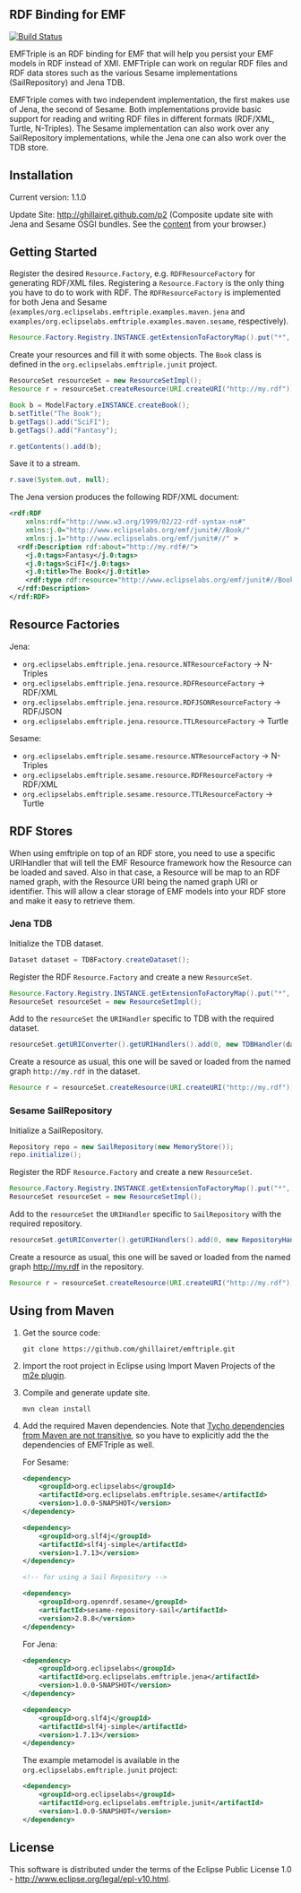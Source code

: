 RDF Binding for EMF
---

[![Build Status](https://travis-ci.org/szarnyasg/emftriple.svg?branch=master)](https://travis-ci.org/szarnyasg/emftriple)

EMFTriple is an RDF binding for EMF that will help you persist your EMF models in RDF instead of XMI. EMFTriple can work on
regular RDF files and RDF data stores such as the various Sesame implementations (SailRepository) and Jena TDB.

EMFTriple comes with two independent implementation, the first makes use of Jena, the second of Sesame. Both
implementations provide basic support for reading and writing RDF files in different formats (RDF/XML, Turtle, N-Triples).
The Sesame implementation can also work over any SailRepository implementations, while the Jena one
can also work over the TDB store.

## Installation

Current version: 1.1.0

Update Site: <http://ghillairet.github.com/p2> (Composite update site with Jena and Sesame OSGI bundles. See the [content](http://ghillairet.github.io/p2/compositeContent.xml) from your browser.)

## Getting Started

Register the desired `Resource.Factory`, e.g. `RDFResourceFactory` for generating RDF/XML files. Registering a `Resource.Factory` is the only thing you have to do to work with RDF. The `RDFResourceFactory` is implemented for both Jena and Sesame (`examples/org.eclipselabs.emftriple.examples.maven.jena` and `examples/org.eclipselabs.emftriple.examples.maven.sesame`, respectively).

```java
Resource.Factory.Registry.INSTANCE.getExtensionToFactoryMap().put("*", new RDFResourceFactory());
```

Create your resources and fill it with some objects. The `Book` class is defined in the `org.eclipselabs.emftriple.junit` project.

```java
ResourceSet resourceSet = new ResourceSetImpl();
Resource r = resourceSet.createResource(URI.createURI("http://my.rdf"));

Book b = ModelFactory.eINSTANCE.createBook();
b.setTitle("The Book");
b.getTags().add("SciFI");
b.getTags().add("Fantasy");

r.getContents().add(b);
```

Save it to a stream.

```java
r.save(System.out, null);
```

The Jena version produces the following RDF/XML document:

```xml
<rdf:RDF
    xmlns:rdf="http://www.w3.org/1999/02/22-rdf-syntax-ns#"
    xmlns:j.0="http://www.eclipselabs.org/emf/junit#//Book/"
    xmlns:j.1="http://www.eclipselabs.org/emf/junit#//" > 
  <rdf:Description rdf:about="http://my.rdf#/">
    <j.0:tags>Fantasy</j.0:tags>
    <j.0:tags>SciFI</j.0:tags>
    <j.0:title>The Book</j.0:title>
    <rdf:type rdf:resource="http://www.eclipselabs.org/emf/junit#//Book"/>
  </rdf:Description>
</rdf:RDF>
```

## Resource Factories

Jena:

* `org.eclipselabs.emftriple.jena.resource.NTResourceFactory`      -> N-Triples
* `org.eclipselabs.emftriple.jena.resource.RDFResourceFactory`     -> RDF/XML
* `org.eclipselabs.emftriple.jena.resource.RDFJSONResourceFactory` -> RDF/JSON
* `org.eclipselabs.emftriple.jena.resource.TTLResourceFactory`     -> Turtle

Sesame:

* `org.eclipselabs.emftriple.sesame.resource.NTResourceFactory`     -> N-Triples
* `org.eclipselabs.emftriple.sesame.resource.RDFResourceFactory`    -> RDF/XML
* `org.eclipselabs.emftriple.sesame.resource.TTLResourceFactory`    -> Turtle

## RDF Stores

When using emftriple on top of an RDF store, you need to use a specific URIHandler that will
tell the EMF Resource framework how the Resource can be loaded and saved.
Also in that case, a Resource will be map to an RDF named graph, with the Resource URI being the named
graph URI or identifier. This will allow a clear storage of EMF models into your RDF store and make it easy
to retrieve them.

### Jena TDB

Initialize the TDB dataset.

```java
Dataset dataset = TDBFactory.createDataset();
```

Register the RDF `Resource.Factory` and create a new `ResourceSet`.

```java
Resource.Factory.Registry.INSTANCE.getExtensionToFactoryMap().put("*", new RDFResourceFactory());
ResourceSet resourceSet = new ResourceSetImpl();
```
Add to the `resourceSet` the `URIHandler` specific to TDB with the required dataset.

```java
resourceSet.getURIConverter().getURIHandlers().add(0, new TDBHandler(dataset));
```

Create a resource as usual, this one will be saved or loaded from the named graph `http://my.rdf` in
the dataset.

```java
Resource r = resourceSet.createResource(URI.createURI("http://my.rdf"));
```

### Sesame SailRepository

Initialize a SailRepository.

```java
Repository repo = new SailRepository(new MemoryStore());
repo.initialize();
```

Register the RDF `Resource.Factory` and create a new `ResourceSet`.

```java
Resource.Factory.Registry.INSTANCE.getExtensionToFactoryMap().put("*", new RDFResourceFactory());
ResourceSet resourceSet = new ResourceSetImpl();
```

Add to the `resourceSet` the `URIHandler` specific to `SailRepository` with the required repository.

```java
resourceSet.getURIConverter().getURIHandlers().add(0, new RepositoryHandler(repo));
```

Create a resource as usual, this one will be saved or loaded from the named graph http://my.rdf in
the repository.

```java
Resource r = resourceSet.createResource(URI.createURI("http://my.rdf"));
```

## Using from Maven

1. Get the source code:

    ```
    git clone https://github.com/ghillairet/emftriple.git
    ```

2. Import the root project in Eclipse using Import Maven Projects of the [m2e plugin](http://www.eclipse.org/m2e/).

3. Compile and generate update site.

    ```
    mvn clean install
    ```

4. Add the required Maven dependencies. Note that [Tycho dependencies from Maven are not transitive](http://wiki.eclipse.org/Tycho/How_Tos/Dependency_on_pom-first_artifacts#Pom-first_dependencies_of_manifest-first_projects_are_not_fully_transitive), so you have to explicitly add the the dependencies of EMFTriple as well.

    For Sesame:

    ```xml
    <dependency>
        <groupId>org.eclipselabs</groupId>
        <artifactId>org.eclipselabs.emftriple.sesame</artifactId>
        <version>1.0.0-SNAPSHOT</version>
    </dependency>
    
    <dependency>
        <groupId>org.slf4j</groupId>
        <artifactId>slf4j-simple</artifactId>
        <version>1.7.13</version>
    </dependency>

    <!-- for using a Sail Repository -->

    <dependency>
        <groupId>org.openrdf.sesame</groupId>
        <artifactId>sesame-repository-sail</artifactId>
        <version>2.8.8</version>
    </dependency>
    ```

    For Jena:
    
    ```xml
    <dependency>
        <groupId>org.eclipselabs</groupId>
        <artifactId>org.eclipselabs.emftriple.jena</artifactId>
        <version>1.0.0-SNAPSHOT</version>
    </dependency>
    
    <dependency>
        <groupId>org.slf4j</groupId>
        <artifactId>slf4j-simple</artifactId>
        <version>1.7.13</version>
    </dependency>
    ```
    
    The example metamodel is available in the `org.eclipselabs.emftriple.junit` project:
    
    ```xml
    <dependency>
        <groupId>org.eclipselabs</groupId>
        <artifactId>org.eclipselabs.emftriple.junit</artifactId>
        <version>1.0.0-SNAPSHOT</version>
    </dependency>
    ```
    
## License
This software is distributed under the terms of the Eclipse Public License 1.0 - http://www.eclipse.org/legal/epl-v10.html.
